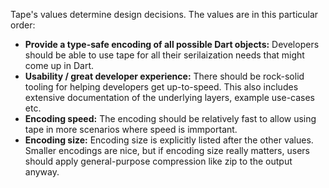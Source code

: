 Tape's values determine design decisions.
The values are in this particular order:

* **Provide a type-safe encoding of all possible Dart objects:** Developers should be able to use tape for all their serilaization needs that might come up in Dart.
* **Usability / great developer experience:** There should be rock-solid tooling for helping developers get up-to-speed. This also includes extensive documentation of the underlying layers, example use-cases etc.
* **Encoding speed:** The encoding should be relatively fast to allow using tape in more scenarios where speed is immportant.
* **Encoding size:** Encoding size is explicitly listed after the other values. Smaller encodings are nice, but if encoding size really matters, users should apply general-purpose compression like zip to the output anyway.
